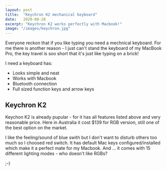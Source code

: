 ```yaml
---
layout: post
title:  "Keychron K2 mechanical keyboard"
date:   2020-08-28
excerpt: "Keychron K2 works perfectly with Macbook!"
image: "/images/keychron.jpg"
---
```


Everyone reckon that if you like typing you need a mechnical keyboard. For me there is another reason - I just can't stand the keyboard of my MacBook Pro, the key travel is soo short that it's just like typing on a brick!

I need a keyboard has:
- Looks simple and neat
- Works with Macbook
- Bluetooth connection
- Full sized function keys and arrow keys

## Keychron K2
Keychon K2 is already pupular - for it has all features listed above and very reasonable price. Here in Australia it cost $139 for RGB version, still one of the best option on the market. 

I like the feeling/sound of blue swith but I don't want to disturb others too much so I choosed red switch. It has default Mac keys configured/installed which make it a perfect mate for my Macbook. And ... it comes with 15 different lighting modes - who doesn't like RGBs?

;-)
